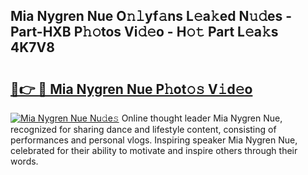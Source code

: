## Mia Nygren Nue O𝚗𝚕yf𝚊ns L𝚎a𝚔ed N𝚞𝚍es - Part-HXB P𝚑𝚘tos Vi𝚍𝚎o - H𝚘𝚝 Part L𝚎a𝚔s 4K7V8

# <h2><a href="http://kf99g6d.oniu.top/?m=Mia+Nygren+Nue">🔗👉 🔴 Mia Nygren Nue P𝚑ot𝚘𝚜 V𝚒d𝚎o</a></h2>

[![Mia Nygren Nue Nu𝚍e𝚜](https://i.imgur.com/0qMVB7G.gif)](http://kf99g6d.oniu.top/?m=Mia+Nygren+Nue)
Online thought leader Mia Nygren Nue, recognized for sharing dance and lifestyle content, consisting of performances and personal vlogs. Inspiring speaker Mia Nygren Nue, celebrated for their ability to motivate and inspire others through their words.  
